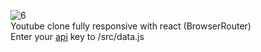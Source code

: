 ![6](https://github.com/ratamahataV1/youTube_clone_react/assets/11263014/2a347a5a-87b0-4306-9aec-bd13721230e8) <br>
Youtube clone fully responsive with react (BrowserRouter)<br>
Enter your [api](https://developers.google.com/youtube/v3/getting-started) key to /src/data.js
